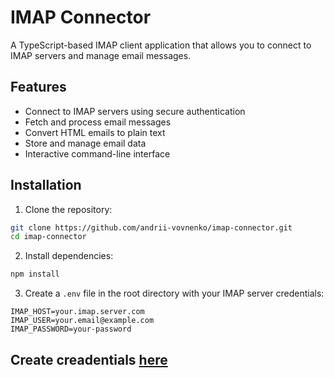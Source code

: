 # IMAP Connector

A TypeScript-based IMAP client application that allows you to connect to IMAP servers and manage email messages.

## Features

- Connect to IMAP servers using secure authentication
- Fetch and process email messages
- Convert HTML emails to plain text
- Store and manage email data
- Interactive command-line interface

## Installation

1. Clone the repository:
```bash
git clone https://github.com/andrii-vovnenko/imap-connector.git
cd imap-connector
```

2. Install dependencies:
```bash
npm install
```

3. Create a `.env` file in the root directory with your IMAP server credentials:
```
IMAP_HOST=your.imap.server.com
IMAP_USER=your.email@example.com
IMAP_PASSWORD=your-password
```

## Create creadentials [here](https://myaccount.google.com/apppasswords) 